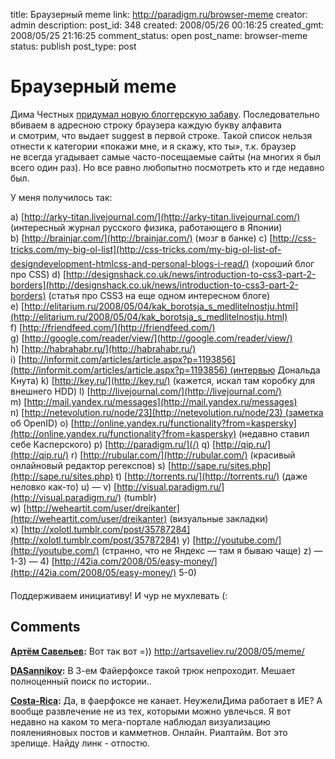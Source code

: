 title: Браузерный meme
link: http://paradigm.ru/browser-meme
creator: admin
description: 
post_id: 348
created: 2008/05/26 00:16:25
created_gmt: 2008/05/25 21:16:25
comment_status: open
post_name: browser-meme
status: publish
post_type: post

# Браузерный meme

Дима Честных [придумал новую блоггерскую забаву](http://sellme.ru/2008/05/25/brauzernyj-meme). Последовательно вбиваем в адресною строку браузера каждую букву алфавита и смотрим, что выдает suggest в первой строке. Такой список нельзя отнести к категории «покажи мне, и я скажу, кто ты», т.к. браузер не всегда угадывает самые часто-посещаемые сайты (на многих я был всего один раз). Но все равно любопытно посмотреть кто и где недавно был.

У меня получилось так:

a) [http://arky-titan.livejournal.com/](http://arky-titan.livejournal.com/) (интересный журнал русского физика, работающего в Японии) b) [http://brainjar.com/](http://brainjar.com/) (мозг в банке) c) [http://css-tricks.com/my-big-ol-list](http://css-tricks.com/my-big-ol-list-of-designdevelopment-htmlcss-and-personal-blogs-i-read/) (хороший блог про CSS) d) [http://designshack.co.uk/news/introduction-to-css3-part-2-borders](http://designshack.co.uk/news/introduction-to-css3-part-2-borders) (статья про CSS3 на еще одном интересном блоге) e) [http://elitarium.ru/2008/05/04/kak_borotsja_s_medlitelnostju.html](http://elitarium.ru/2008/05/04/kak_borotsja_s_medlitelnostju.html) f) [http://friendfeed.com/](http://friendfeed.com/) g) [http://google.com/reader/view/](http://google.com/reader/view/) h) [http://habrahabr.ru/](http://habrahabr.ru/) i) [http://informit.com/articles/article.aspx?p=1193856](http://informit.com/articles/article.aspx?p=1193856) (интервью Дональда Кнута) k) [http://key.ru/](http://key.ru/) (кажется, искал там коробку для внешнего HDD) l) [http://livejournal.com/](http://livejournal.com/) m) [http://mail.yandex.ru/messages](http://mail.yandex.ru/messages) n) [http://netevolution.ru/node/23](http://netevolution.ru/node/23) (заметка об OpenID) o) [http://online.yandex.ru/functionality?from=kaspersky](http://online.yandex.ru/functionality?from=kaspersky) (недавно ставил себе Касперского) p) [http://paradigm.ru/](/) q) [http://qip.ru/](http://qip.ru/) r) [http://rubular.com/](http://rubular.com/) (красивый онлайновый редактор регекспов) s) [http://sape.ru/sites.php](http://sape.ru/sites.php) t) [http://torrents.ru/](http://torrents.ru/) (даже неловко как-то) u) — v) [http://visual.paradigm.ru/](http://visual.paradigm.ru/) (tumblr) w) [http://weheartit.com/user/dreikanter](http://weheartit.com/user/dreikanter) (визуальные закладки) x) [http://xolotl.tumblr.com/post/35787284](http://xolotl.tumblr.com/post/35787284) y) [http://youtube.com/](http://youtube.com/) (странно, что не Яндекс — там я бываю чаще) z) — 1-3) — 4) [http://42ia.com/2008/05/easy-money/](http://42ia.com/2008/05/easy-money/) 5-0) 

Поддерживаем инициативу! И чур не мухлевать (:

## Comments

**[Артём Савельев](#812 "2008/05/26 10:01:56"):** Вот так вот =)) http://artsaveliev.ru/2008/05/meme/

**[DASannikov](#815 "2008/05/26 19:35:50"):** В 3-ем Файерфоксе такой трюк непроходит. Мешает полноценный поиск по истории..

**[Costa-Rica](#816 "2008/05/27 16:09:37"):** Да, в фаерфоксе не канает. НеужелиДима работает в ИЕ? А вообще развлечение не из тех, которыми можно увлечься. Я вот недавно на каком то мега-портале наблюдал визуализацию пояленияновых постов и камметнов. Онлайн. Риалтайм. Вот это зрелище. Найду линк - отпостю.

